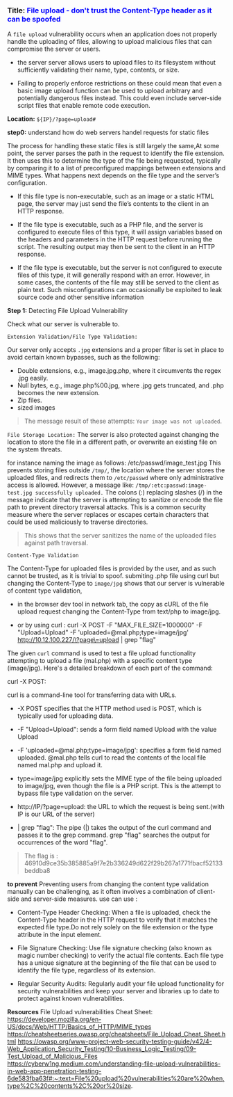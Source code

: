 
### Title: <span style="color:blue">File upload - don't trust the Content-Type header as it can be spoofed</span>

A `file upload` vulnerability occurs when an application does not properly handle the uploading of files, 
allowing to upload malicious files that can compromise the server or users.

* the server  server allows users to upload files to its filesystem 
without sufficiently validating their name, type, contents, or size.

* Failing to properly enforce restrictions on these could mean that even a basic image upload function can be used
to upload arbitrary and potentially dangerous files instead.
This could even include server-side script files that enable remote code execution.


**Location:** `${IP}/?page=upload#`

**step0:** understand how do web servers handel requests for static files 

The process for handling these static files is still largely the same,At some point, 
the server parses the path in the request to identify the file extension. It then uses this
to determine the type of the file being requested,
typically by comparing it to a list of preconfigured mappings between extensions and MIME types.
What happens next depends on the file type and the server’s configuration.

* If this file type is non-executable, such as an image or a static HTML page, 
the server may just send the file’s contents to the client in an HTTP response.

* If the file type is executable, such as a PHP file, and the server is configured 
to execute files of this type, it will assign variables based on the headers and parameters 
in the HTTP request before running the script. The resulting output may then be sent to the client in an HTTP response.

* If the file type is executable, but the server is not configured to execute files of this type, 
it will generally respond with an error. However, in some cases, the contents of the file may still be 
served to the client as plain text. Such misconfigurations can occasionally be exploited to leak source code
and other sensitive information


**Step 1:** Detecting File Upload Vulnerability

Check what our server is vulnerable to.

`Extension Validation/File Type Validation:`

Our server only accepts `.jpg` extensions and a proper filter is set in place to avoid certain known bypasses,
such as the following:
* Double extensions, e.g., image.jpg.php, where it circumvents the regex \.jpg easily.
* Null bytes, e.g., image.php%00.jpg, where .jpg gets truncated, and .php becomes the new extension.
* Zip files.
* sized images

> The message result of these attempts: `Your image was not uploaded`.

`File Storage Location:`
The server is also protected against changing the location to store the file in a different path, 
or overwrite an existing file on the system threats.

for instance naming the image as follows:
/etc/passwd/image_test.jpg This prevents storing files outside `/tmp/`, the location where the server stores the uploaded files, 
and redirects them to `/etc/passwd` where only administrative access is allowed. However, a message like:
`/tmp/:etc:passwd:image-test.jpg successfully uploaded.`
The colons (:) replacing slashes (/) in the message indicate that the server is attempting to sanitize or encode
the file path to prevent directory traversal attacks. 
This is a common security measure where the server replaces or escapes certain characters
that could be used maliciously to traverse directories.

> This shows that the server sanitizes the name of the uploaded files against path traversal.


`Content-Type Validation`

The Content-Type for uploaded files is provided by the user, and as such cannot be trusted, as it is trivial to spoof.
submiting .php file using curl but changing the Content-Type to `image/jpg` shows that our server is vulnerable of content type validation, 

* in the browser dev tool in network tab, the copy as cURL of the file upload request changing
the Content-Type from text/php to image/jpg.

* or by using curl : 
curl -X POST -F "MAX_FILE_SIZE=1000000"  -F "Upload=Upload" -F 'uploaded=@mal.php;type=image/jpg' http://10.12.100.227/\?page\=upload | grep "flag"

The given `curl` command is used to test a file upload functionality attempting to upload a file (mal.php)
with a specific content type (image/jpg). Here's a detailed breakdown of each part of the command:

curl -X POST:

curl is a command-line tool for transferring data with URLs.

* -X POST specifies that the HTTP method used is POST, which is typically used for uploading data.

* -F "Upload=Upload": sends a form field named Upload with the value Upload

* -F 'uploaded=@mal.php;type=image/jpg': specifies a form field named uploaded.
@mal.php tells curl to read the contents of the local file named mal.php and upload it.

* type=image/jpg explicitly sets the MIME type of the file being uploaded to image/jpg, even though the file is a PHP script.
This is the attempt to bypass file type validation on the server.

* http://IP/?page=upload: the URL to which the request is being sent.(with IP is our URL of the server)

* | grep "flag": The pipe (|) takes the output of the curl command and passes it to the grep command.
grep "flag" searches the output for occurrences of the word "flag".

> The flag is : 46910d9ce35b385885a9f7e2b336249d622f29b267a1771fbacf52133beddba8


**to prevent** 
Preventing users from changing the content type validation manually can be challenging, 
as it often involves a combination of client-side and server-side measures.
use can use :

* Content-Type Header Checking: When a file is uploaded, check the Content-Type header in the HTTP request
to verify that it matches the expected file type.Do not rely solely on the file extension or the type attribute in the input element.

* File Signature Checking: Use file signature checking (also known as magic number checking) to verify the actual file contents. 
Each file type has a unique signature at the beginning of the file that can be used to identify the file type, 
regardless of its extension.

* Regular Security Audits: Regularly audit your file upload functionality for security vulnerabilities and 
keep your server and libraries up to date to protect against known vulnerabilities.

**Resources**
File Upload vulnerabilities Cheat Sheet: 
https://developer.mozilla.org/en-US/docs/Web/HTTP/Basics_of_HTTP/MIME_types
https://cheatsheetseries.owasp.org/cheatsheets/File_Upload_Cheat_Sheet.html
https://owasp.org/www-project-web-security-testing-guide/v42/4-Web_Application_Security_Testing/10-Business_Logic_Testing/09-Test_Upload_of_Malicious_Files
https://cyberw1ng.medium.com/understanding-file-upload-vulnerabilities-in-web-app-penetration-testing-6de583fba63f#:~:text=File%20upload%20vulnerabilities%20are%20when,type%2C%20contents%2C%20or%20size.